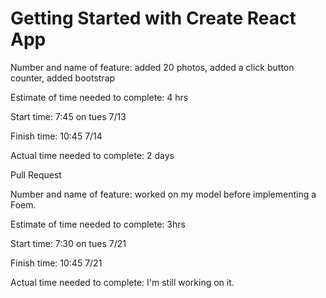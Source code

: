 # Getting Started with Create React App
Number and name of feature: added 20 photos, added a click button counter, added bootstrap

Estimate of time needed to complete: 4 hrs

Start time: 7:45 on tues 7/13

Finish time: 10:45 7/14

Actual time needed to complete: 2 days

Pull Request

Number and name of feature: worked on my model before implementing a Foem.

Estimate of time needed to complete: 3hrs

Start time: 7:30 on tues 7/21

Finish time: 10:45 7/21

Actual time needed to complete: I'm still working on it.

